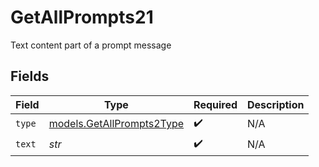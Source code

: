 # GetAllPrompts21

Text content part of a prompt message


## Fields

| Field                                                        | Type                                                         | Required                                                     | Description                                                  |
| ------------------------------------------------------------ | ------------------------------------------------------------ | ------------------------------------------------------------ | ------------------------------------------------------------ |
| `type`                                                       | [models.GetAllPrompts2Type](../models/getallprompts2type.md) | :heavy_check_mark:                                           | N/A                                                          |
| `text`                                                       | *str*                                                        | :heavy_check_mark:                                           | N/A                                                          |